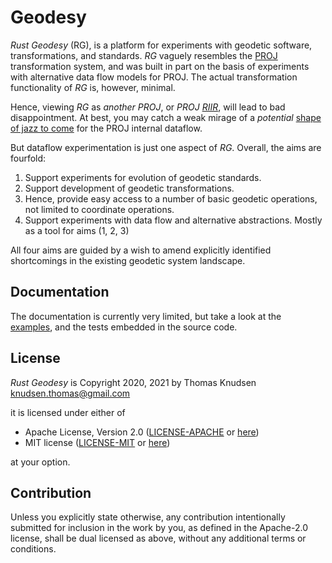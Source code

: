 # Geodesy

*Rust Geodesy* (RG), is a platform for experiments with geodetic software, transformations, and standards. *RG* vaguely resembles the [PROJ](https://proj.org) transformation system, and was built in part on the basis of experiments with alternative data flow models for PROJ. The actual transformation functionality of *RG* is, however, minimal.

Hence, viewing *RG* as *another PROJ*, or *PROJ [RIIR](https://github.com/ansuz/RIIR)*, will lead to bad disappointment. At best, you may catch a weak mirage of a *potential* [shape of jazz to come](https://en.wikipedia.org/wiki/The_Shape_of_Jazz_to_Come) for the PROJ internal dataflow.

But dataflow experimentation is just one aspect of *RG*. Overall, the aims are fourfold:

1. Support experiments for evolution of geodetic standards.
2. Support development of geodetic transformations.
3. Hence, provide easy access to a number of basic geodetic operations, not limited to coordinate operations.
4. Support experiments with data flow and alternative abstractions. Mostly as a tool for aims (1, 2, 3)

All four aims are guided by a wish to amend explicitly identified shortcomings in the existing geodetic system landscape.

## Documentation

The documentation is currently very limited, but take a look at the [examples](examples), and the tests embedded in the source code.

## License

*Rust Geodesy* is Copyright 2020, 2021 by Thomas Knudsen <knudsen.thomas@gmail.com>

it is licensed under either of

* Apache License, Version 2.0
  ([LICENSE-APACHE](LICENSE-APACHE) or [here](http://www.apache.org/licenses/LICENSE-2.0))
* MIT license
  ([LICENSE-MIT](LICENSE-MIT) or [here](http://opensource.org/licenses/MIT))

at your option.

## Contribution

Unless you explicitly state otherwise, any contribution intentionally submitted
for inclusion in the work by you, as defined in the Apache-2.0 license, shall be
dual licensed as above, without any additional terms or conditions.
